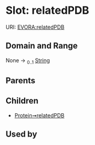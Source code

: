 
# Slot: relatedPDB



URI: [EVORA:relatedPDB](https://evora-project.eu/relatedPDB)


## Domain and Range

None &#8594;  <sub>0..1</sub> [String](types/String.md)

## Parents


## Children

 *  [Protein➞relatedPDB](Protein_relatedPDB.md)

## Used by

